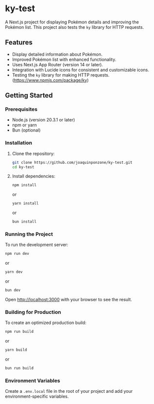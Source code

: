 # ky-test

A Next.js project for displaying Pokémon details and improving the Pokémon list. This project also tests the `ky` library for HTTP requests.

## Features

- Display detailed information about Pokémon.
- Improved Pokémon list with enhanced functionality.
- Uses Next.js App Router (version 14 or later).
- Integration with Lucide icons for consistent and customizable icons.
- Testing the `ky` library for making HTTP requests. (https://www.npmjs.com/package/ky)

## Getting Started

### Prerequisites

- Node.js (version 20.3.1 or later)
- npm or yarn
- Bun (optional)

### Installation

1. Clone the repository:

    ```bash
    git clone https://github.com/joaquinponzone/ky-test.git
    cd ky-test
    ```

2. Install dependencies:

    ```bash
    npm install
    ```

    or

    ```bash
    yarn install
    ```

    or

    ```bash
    bun install
    ```

### Running the Project

To run the development server:

```bash
npm run dev
```

or

```bash
yarn dev
```

or

```bash
bun dev
```


Open [http://localhost:3000](http://localhost:3000) with your browser to see the result.

### Building for Production

To create an optimized production build:

```bash
npm run build
```

or

```bash
yarn build
```

or

```bash
bun run build
```

### Environment Variables

Create a `.env.local` file in the root of your project and add your environment-specific variables.

